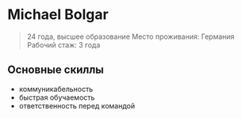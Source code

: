# Michael Bolgar

> 24 года, высшее образование
> Место проживания: Германия
> Рабочий стаж: 3 года

## Основные скиллы
- коммуникабельность
- быстрая обучаемость
- ответственность перед командой

